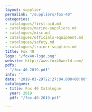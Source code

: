 ```yaml
---
layout: supplier
permalink: "/suppliers/fox-40"
categories:
- catalogues/first-aid.md
- catalogues/marine-suppliers.md
- catalogues/misc.md
- catalogues/officials-equipment.md
- catalogues/safety.md
- catalogues/trainer-supplies.md
title: Fox 40
logo: "/fox40-logo.png"
website: http://www.fox40world.com/
pdfs:
- "/fox-40-2019.pdf"
info: ''
date: '2019-03-29T22:27:04.000+00:00'
catalogues:
- title: Fox 40 Catalogue
  year: 2019
  pdf: "/fox-40-2019.pdf"

---
```

